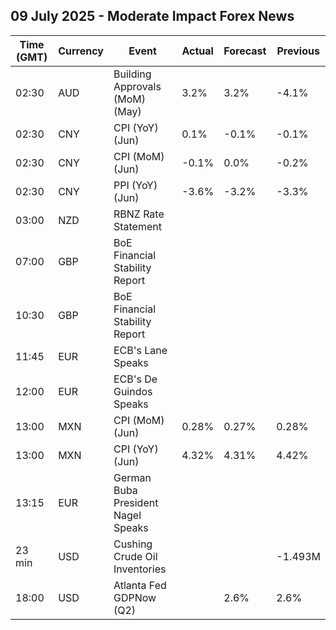 ## 09 July 2025 - Moderate Impact Forex News

| Time (GMT) | Currency | Event | Actual | Forecast | Previous |
|------|----------|-------|--------|----------|----------|
| 02:30 | AUD | Building Approvals (MoM) (May) | 3.2% | 3.2% | -4.1% |
| 02:30 | CNY | CPI (YoY) (Jun) | 0.1% | -0.1% | -0.1% |
| 02:30 | CNY | CPI (MoM) (Jun) | -0.1% | 0.0% | -0.2% |
| 02:30 | CNY | PPI (YoY) (Jun) | -3.6% | -3.2% | -3.3% |
| 03:00 | NZD | RBNZ Rate Statement |  |  |  |
| 07:00 | GBP | BoE Financial Stability Report |  |  |  |
| 10:30 | GBP | BoE Financial Stability Report |  |  |  |
| 11:45 | EUR | ECB's Lane Speaks |  |  |  |
| 12:00 | EUR | ECB's De Guindos Speaks |  |  |  |
| 13:00 | MXN | CPI (MoM) (Jun) | 0.28% | 0.27% | 0.28% |
| 13:00 | MXN | CPI (YoY) (Jun) | 4.32% | 4.31% | 4.42% |
| 13:15 | EUR | German Buba President Nagel Speaks |  |  |  |
| 23 min | USD | Cushing Crude Oil Inventories |  |  | -1.493M |
| 18:00 | USD | Atlanta Fed GDPNow (Q2) |  | 2.6% | 2.6% |
